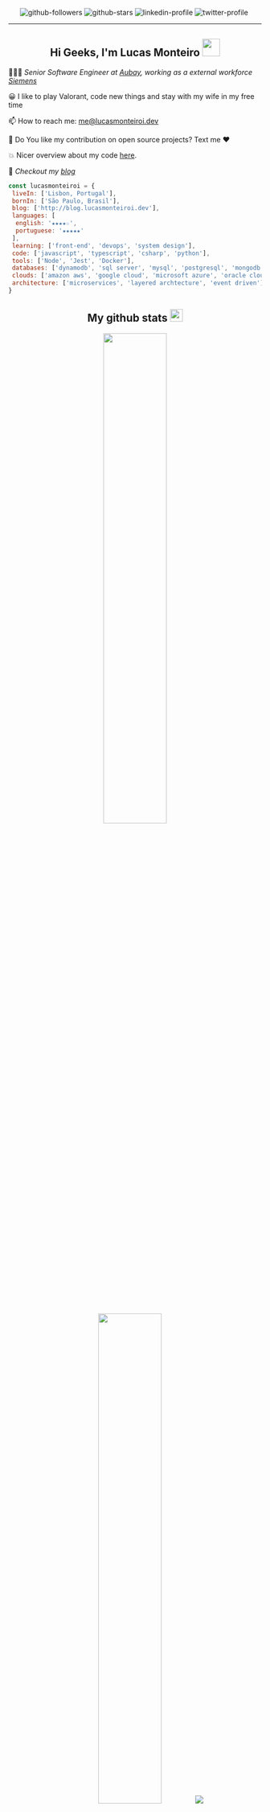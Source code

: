 <p align="center">
<img src="https://img.shields.io/github/followers/lucasmonteiroi?style=social" alt="github-followers" />
<img src="https://img.shields.io/github/stars/lucasmonteiroi?style=social" alt="github-stars" />
<img src="https://img.shields.io/badge/-lucasmonteiroi-blue?style=flat-square&logo=Linkedin&logoColor=white&link=https://www.linkedin.com/in/lucasmonteiroi/" alt="linkedin-profile" />
<img src="https://img.shields.io/twitter/follow/lucasmonteiroi" alt="twitter-profile" />
<img src="" alt="" />
</p>

---

<h2 align="center">Hi Geeks, I'm Lucas Monteiro <img src="https://media.giphy.com/media/hvRJCLFzcasrR4ia7z/giphy.gif" width="35"></h2>

👨🏾‍💻 *Senior Software Engineer at [Aubay](https://www.aubay.pt/),  working as a external workforce [Siemens](https://www.siemens.com/global/en.html)*

😀 I like to play Valorant, code new things and stay with my wife in my free time

📫 How to reach me: [me@lucasmonteiroi.dev](mailto:me@lucasmonteiroi.dev)

👯 Do You like my contribution on open source projects? Text me ❤️

💥 Nicer overview about my code [here](https://octoprofile.vercel.app/user?id=lucasmonteiroi).

📓 *Checkout my [blog](https://blog.lucasmonteiroi.dev)*

```javascript
const lucasmonteiroi = {
 liveIn: ['Lisbon, Portugal'],
 bornIn: ['São Paulo, Brasil'],
 blog: ['http://blog.lucasmonteiroi.dev'],
 languages: [
  english: '★★★★☆',
  portuguese: '★★★★★'
 ],
 learning: ['front-end', 'devops', 'system design'],
 code: ['javascript', 'typescript', 'csharp', 'python'],
 tools: ['Node', 'Jest', 'Docker'],
 databases: ['dynamodb', 'sql server', 'mysql', 'postgresql', 'mongodb', 'neo4j'],
 clouds: ['amazon aws', 'google cloud', 'microsoft azure', 'oracle cloud'],
 architecture: ['microservices', 'layered archtecture', 'event driven']
}
```

<h2 align="center"> My github stats <img src="https://media.giphy.com/media/iY8CRBdQXODJSCERIr/giphy.gif" width="25"></h2>

<p align="center">
  <img height="50%" width="auto" src ="https://github-readme-stats.vercel.app/api?username=lucasmonteiroi&show_icons=true&count_private=true&theme=darcula&hide_border=true&hide=issues,contribs&bg_color=00000000%22">
  <img height="50%" width="auto" src ="https://github-readme-stats.vercel.app/api/top-langs/?username=lucasmonteiroi&layout=compact&hide_border=true&theme=darcula&bg_color=00000000&langs_count=6&hide=jupyter%20notebook,tex,css,php&exclude_repo=Pacman-AI">
<img src ="https://github-readme-streak-stats.herokuapp.com/?user=lucasmonteiroi&theme=darcula&hide_border=true&background=FFFFFF00">
</p>

